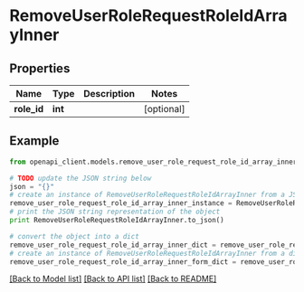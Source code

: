 # RemoveUserRoleRequestRoleIdArrayInner


## Properties
Name | Type | Description | Notes
------------ | ------------- | ------------- | -------------
**role_id** | **int** |  | [optional] 

## Example

```python
from openapi_client.models.remove_user_role_request_role_id_array_inner import RemoveUserRoleRequestRoleIdArrayInner

# TODO update the JSON string below
json = "{}"
# create an instance of RemoveUserRoleRequestRoleIdArrayInner from a JSON string
remove_user_role_request_role_id_array_inner_instance = RemoveUserRoleRequestRoleIdArrayInner.from_json(json)
# print the JSON string representation of the object
print RemoveUserRoleRequestRoleIdArrayInner.to_json()

# convert the object into a dict
remove_user_role_request_role_id_array_inner_dict = remove_user_role_request_role_id_array_inner_instance.to_dict()
# create an instance of RemoveUserRoleRequestRoleIdArrayInner from a dict
remove_user_role_request_role_id_array_inner_form_dict = remove_user_role_request_role_id_array_inner.from_dict(remove_user_role_request_role_id_array_inner_dict)
```
[[Back to Model list]](../README.md#documentation-for-models) [[Back to API list]](../README.md#documentation-for-api-endpoints) [[Back to README]](../README.md)


